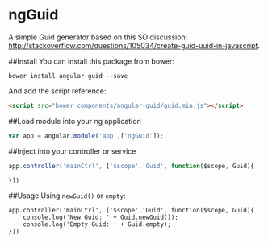 ngGuid
======

A simple Guid generator based on this SO discussion: http://stackoverflow.com/questions/105034/create-guid-uuid-in-javascript.

##Install
You can install this package from bower:

```
bower install angular-guid --save
````

And add the script reference:

```html
<script src="bower_components/angular-guid/guid.min.js"></script>
````

##Load module into your ng application
```javascript
var app = angular.module('app',['ngGuid']);
````

##Inject into your controller or service

```javascript
app.controller('mainCtrl', ['$scope','Guid', function($scope, Guid){

}])
````

##Usage
Using `newGuid()` or `empty`:

```javascipt
app.controller('mainCtrl', ['$scope','Guid', function($scope, Guid){
	console.log('New Guid: ' + Guid.newGuid());
    console.log('Empty Guid: ' + Guid.empty);
}])
````
